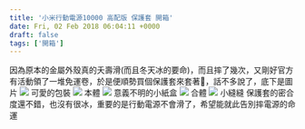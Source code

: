 ```yaml
---
title: '小米行動電源10000 高配版 保護套 開箱'
date: Fri, 02 Feb 2018 06:04:11 +0000
draft: false
tags: ['開箱']
---
```


因為原本的金屬外殼真的夭壽滑(而且冬天冰的要命)，而且摔了幾次，又剛好官方有活動領了一堆免運卷，於是便順勢買個保護套來套著🤔，話不多說了，底下是圖片 ![](https://i.imgur.com/slf4Wcb.jpg) 可愛的包裝 ![](https://i.imgur.com/LS6piGf.jpg) 本體 ![](https://i.imgur.com/QbcMyEn.jpg) 意義不明的小紙盒 ![](https://i.imgur.com/3pEKV7Z.jpg) 合體 ![](https://i.imgur.com/7dlXfJ8.jpg) 小縫縫 保護套的密合度還不錯，也沒有很冰，重要的是行動電源不會滑了，希望能就此告別摔電源的命運